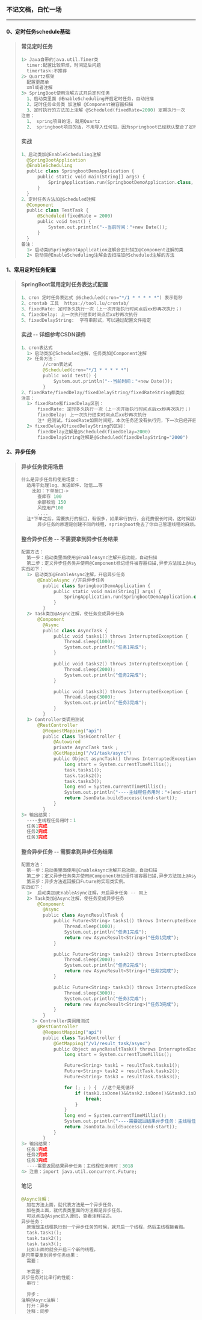 ### 不记文档，白忙一场

------

#### 0、定时任务schedule基础

> #### 常见定时任务
>
> ```python
> 1> Java自带的java.util.Timer类
> 	timer:配置比较麻烦，时间延后问题
> 	timertask:不推荐
> 2> Quartz框架
> 	配置更简单
> 	xml或者注解
> 3> SpringBoot使用注解方式开启定时任务
> 	1、启动类里面 @EnableScheduling开启定时任务，自动扫描
> 	2、定时任务业务类 加注解 @Component被容器扫描
> 	3、定时执行的方法加上注解 @Scheduled(fixedRate=2000) 定期执行一次
> 注意：
> 	1、 spring项目的话，就用Quartz
> 	2、 springboot项目的话，不用导入任何包，因为springboot已经默认整合了定时任务
> ```
>
> #### 实战
>
> ```python
> 1、启动类加@EnableScheduling注解
> 	@SpringBootApplication
> 	@EnableScheduling
> 	public class SpringbootDemoApplication {
> 		public static void main(String[] args) {
> 			SpringApplication.run(SpringbootDemoApplication.class, args);
> 		}
> 	}
> 2、定时任务方法加@Scheduled注解
> 	@Component
> 	public class TestTask {
> 		@Scheduled(fixedRate = 2000)
> 		public void test() {
> 			System.out.println("--当前时间："+new Date());
> 		}
> 	}
> 备注：
> 	1> 启动类@SpringBootApplication注解会去扫描加@Component注解的类
> 	2> 启动类@EnableScheduling注解会去扫描加@Scheduled注解的方法
> ```

#### 1、常用定时任务配置

> #### SpringBoot常用定时任务表达式配置
>
> ```python
> 1、cron 定时任务表达式 @Scheduled(cron="*/1 * * * * *") 表示每秒
> 2、crontab 工具  https://tool.lu/crontab/
> 3、fixedRate: 定时多久执行一次（上一次开始执行时间点后xx秒再次执行；）
> 4、fixedDelay: 上一次执行结束时间点后xx秒再次执行
> 5、fixedDelayString:  字符串形式，可以通过配置文件指定
> ```
>
> #### 实战 -- 详细参考CSDN课件
>
> ```python
> 1、cron表达式
> 	1> 启动类加@Scheduled注解，任务类加@Component注解	
> 	2> 任务方法：
>         //cron表达式
>         @Scheduled(cron="*/1 * * * * *")
>         public void test() {
>             System.out.println("--当前时间："+new Date());
>         }
> 2、fixedRate/fixedDelay/fixedDelayString/fixedRateString都类似
> 注意：
> 	1> fixedRate和fixedDelay区别：
> 		fixedRate: 定时多久执行一次（上一次开始执行时间点后xx秒再次执行；）
> 		fixedDelay: 上一次执行结束时间点后xx秒再次执行
> 		注* 经测试，fixedRate如果时间短，本次任务还没有执行完，下一次已经开启，任务会一直准备状态			卡着。一执行完，马上再执行。
> 	2> fixedDelay和fixedDelayString的区别：
> 		fixedDelay注解是@Scheduled(fixedDelay=2000)
> 		fixedDelayString注解是@Scheduled(fixedDelayString="2000")
> ```

#### 2、异步任务

> #### 异步任务使用场景
>
> ```python
> 什么是异步任务和使用场景：
> 	适用于处理log、发送邮件、短信……等
>     比如：下单接口->
>     	查库存 100
>     	余额校验 150
>     	风控用户100
>     	....
> 	注*下单之后，需要执行的接口，有很多，如果串行执行，会花费很长时间，这时候就可以使用异步任务。
> 		异步任务的原理是创建不同的线程，springboot免去了你自己管理线程的麻烦。
> ```
>
> #### 整合异步任务 -- 不需要拿到异步任务结果
>
> ```python
> 配置方法：
> 	第一步：启动类里面使用@EnableAsync注解开启功能，自动扫描
> 	第二步：定义异步任务类并使用@Component标记组件被容器扫描,异步方法加上@Async
> 实战如下：
> 	1> 启动类加@EnableAsync注解，开启异步任务
> 		@EnableAsync //开启异步任务
>         public class SpringbootDemoApplication {
>             public static void main(String[] args) {
>                 SpringApplication.run(SpringbootDemoApplication.class, args);
>             }
>         }
> 	2> Task类加@Async注解，使任务变成异步任务
> 		@Component
>         @Async
>         public class AsyncTask {
>             public void tasks1() throws InterruptedException {
>                 Thread.sleep(1000);
>                 System.out.println("任务1完成");
>             }
> 
>             public void tasks2() throws InterruptedException {
>                 Thread.sleep(2000);
>                 System.out.println("任务2完成");
>             }
> 
>             public void tasks3() throws InterruptedException {
>                 Thread.sleep(3000);
>                 System.out.println("任务3完成");
>             }
>         }
> 	3> Controller类调用测试
> 		@RestController
>         @RequestMapping("api")
>         public class TaskController {
>             @Autowired 	
>             private AsyncTask task ;
>             @GetMapping("/v1/task/async")
>             public Object asyncTask() throws InterruptedException {
>                 long start = System.currentTimeMillis();
>                 task.tasks1();
>                 task.tasks2();
>                 task.tasks3();
>                 long end = System.currentTimeMillis();
>                 System.out.println("----主线程任务用时："+(end-start));
>                 return JsonData.buildSuccess((end-start));
>             }
>         }
> 3> 输出结果：
> 	----主线程任务用时：1
> 	任务1完成
> 	任务2完成
> 	任务3完成
> ```
>
> #### 整合异步任务 -- 需要拿到异步任务结果
>
> ```python
> 配置方法：
> 	第一步：启动类里面使用@EnableAsync注解开启功能，自动扫描
> 	第二步：定义异步任务类并使用@Component标记组件被容器扫描,异步方法加上@Async
> 	第三步：异步方法返回接口Future的实现类实例。
> 实战如下：
> 	1>  启动类加@EnableAsync注解，开启异步任务 -- 同上
> 	2> Task类加@Async注解，使任务变成异步任务
>     	@Component
>         @Async
>         public class AsyncResultTask {
>             public Future<String> tasks1() throws InterruptedException {
>                 Thread.sleep(1000);
>                 System.out.println("任务1完成");
>                 return new AsyncResult<String>("任务1完成");
>             }
> 
>             public Future<String> tasks2() throws InterruptedException {
>                 Thread.sleep(2000);
>                 System.out.println("任务2完成");
>                 return new AsyncResult<String>("任务2完成");
>             }
> 
>             public Future<String> tasks3() throws InterruptedException {
>                 Thread.sleep(3000);
>                 System.out.println("任务3完成");
>                 return new AsyncResult<String>("任务3完成");
>             }
>         }
>     3> Controller类调用测试
> 		@RestController
>         @RequestMapping("api")
>         public class TaskController {
>             @GetMapping("/v1/result_task/async")
>             public Object asyncResultTask() throws InterruptedException {
>                 long start = System.currentTimeMillis();
> 
>                 Future<String> task1 = resultTask.tasks1();
>                 Future<String> task2 = resultTask.tasks2();
>                 Future<String> task3 = resultTask.tasks3();
> 
>                 for (; ; ) {  //这个是死循环
>                     if (task1.isDone()&&task2.isDone()&&task3.isDone()) {
>                         break;
>                     }
>                 }
>                 long end = System.currentTimeMillis();
>                 System.out.println("----需要返回结果异步任务：主线程任务用时："+(end-start));
>                 return JsonData.buildSuccess((end-start));
>             }
>         }
> 3> 输出结果：
> 	任务1完成
> 	任务2完成
> 	任务3完成
> 	----需要返回结果异步任务：主线程任务用时：3018
> 4> 注意：import java.util.concurrent.Future;
> ```
>
> #### 笔记
>
> ```python
> @Async注解：
> 	加在方法上面，就代表方法是一个异步任务，
> 	加在类上面，就代表类里面的方法都是异步任务。
> 	可以点击@Async进入源码，查看注释描述。
> 异步任务：
> 	原理是主线程执行到一个异步任务的时候，就开启一个线程，然后主线程接着跑。
> 	task.task1();
> 	task.task2();
> 	task.task3();
> 	比如上面的就会开启三个新的线程。
> 是否需要拿到异步任务结果：
> 	需要：
>     	
> 	不需要：
> 异步任务对比串行的性能：
> 	串行：
>     
> 	异步：
> 注解@Async注解：
> 	打开：异步
> 	注释：同步
> ```



